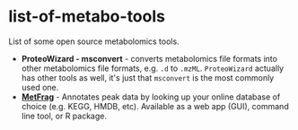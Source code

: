 # list-of-metabo-tools
List of some open source metabolomics tools. 

* **ProteoWizard - msconvert** - converts metabolomics file formats into other metabolomics file formats, e.g. `.d` to `.mzML`. `ProteoWizard` actually has other tools as well, it's just that `msconvert` is the most commonly used one.
* [**MetFrag**]("/assets/metfrag.md") - Annotates peak data by looking up your online database of choice (e.g. KEGG, HMDB, etc). Available as a web app (GUI), command line tool, or R package.
